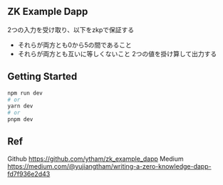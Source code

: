 ## ZK Example Dapp
2つの入力を受け取り、以下をzkpで保証する
- それらが両方とも0から5の間であること
- それらが両方とも互いに等しくないこと
2つの値を掛け算して出力する

## Getting Started
```bash
npm run dev
# or
yarn dev
# or
pnpm dev
```

## Ref
Github
https://github.com/ytham/zk_example_dapp
Medium
https://medium.com/@yujiangtham/writing-a-zero-knowledge-dapp-fd7f936e2d43